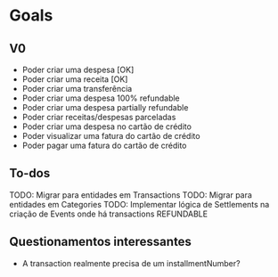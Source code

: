 # Goals

## V0

- Poder criar uma despesa [OK]
- Poder criar uma receita [OK]
- Poder criar uma transferência
- Poder criar uma despesa 100% refundable
- Poder criar uma despesa partially refundable
- Poder criar receitas/despesas parceladas
- Poder criar uma despesa no cartão de crédito
- Poder visualizar uma fatura do cartão de crédito
- Poder pagar uma fatura do cartão de crédito

## To-dos

TODO: Migrar para entidades em Transactions
TODO: Migrar para entidades em Categories
TODO: Implementar lógica de Settlements na criação de Events onde há transactions REFUNDABLE

## Questionamentos interessantes

- A transaction realmente precisa de um installmentNumber?
